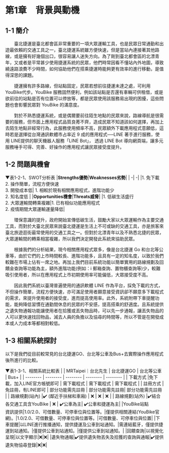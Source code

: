 # 第1章　背景與動機
## 1-1 簡介
&emsp;&emsp;臺北捷運是臺北都會區非常重要的一項大眾運輸工具，也是民眾日常通勤和出遊最依賴的交通工具之一，臺北捷運系統雖方便快速，但是當站內連接著其他路線，或是擁有好幾個出口，很容易讓人迷失方向。為了剛到臺北都會區的北漂青年，又或者是平常甚少使用捷運系統的民眾，他們時常因看不懂站內外地圖，導致繞遠路浪費不少時間，如何協助他們在搭乘捷運時能夠更有效率的進行移動，是值得深思的課題。  

&emsp;&emsp;捷運擁有許多路線，但站點固定，民眾若想前往捷運未達之處，可利用 YouBike代步。YouBike 服務固然便利，例如該站點是否還有車輛可供租借，或是欲前往的站點是否有位置可以停放等，都是民眾使用該服務易出現的困擾，這些問題也會影響民眾對 YouBike 的滿意度。

&emsp;&emsp;對於不熟悉捷運系統，或是偶爾要前往陌生地點的民眾來說，路線導航是很需要的服務，但市面上應用程式品質良莠不齊，造成民眾不知道該如何選擇，再加上去陌生地點非經常行為，此服務使用頻率不高，民眾額外下載應用程式意願低，這時若是選擇從台灣通訊軟體市占率近 9 成的應用程式──LINE 著手進行服務，使用 LINE提供的聊天機器人服務「LINE Bot」， 透過 LINE Bot 導向網頁端，讓多元服務唾手可得、完善、好操作的應用程式讓民眾接受度提升。

## 1-2 問題與機會

▼表1-2-1、SWOT分析表
|**Strengths優勢**|**Weaknesses劣勢**|
| -| -| 
|1. 免下載<br/> 2. 操作簡單，流程方便快速<br/> 3. 開發成本低| 1. 相較於現有相關應用程式，進階功能少<br/> 2. 知名度低  |
|**Opportunities機會**|**Threats威脅**|
|1. 低碳生活盛行 <br/>2. 大眾運輸間轉乘複雜|1. 已有相似功能應用程式<br/>  2. 疫情期間大眾運輸運量降低|


&emsp;&emsp;環保意識的提升，政府開始宣傳低碳生活，鼓勵大家以大眾運輸作為主要交通工具，而對於大臺北民眾來說臺北捷運是生活上不可或缺的交通工具，亦是旅客來臺北旅遊逛街最常使用的交通工具之一。但對於北漂青年以及不熟悉北捷的民眾，大眾運輸間的轉乘相當複雜，所以我們決定開發此系統來協助民眾。

&emsp;&emsp;根據我們的分析結果，現今相關應用程式眾多，像是台北捷運 Go 和台北等公車等，由於它們的上市時間較長、進階功能多，且具有一定的知名度，以致於我們較難在市場上佔有一席之地。再加上我們目前系統功能以簡單實用的路線規劃及回饋金查詢等功能為主，額外進階功能(例如：i 郵箱查詢、置物櫃查詢等)少，較難吸引使用者，所以在應用程式上市初期使用率可能偏低，大眾接受度不高。

&emsp;&emsp;因此我們系統以臺灣普遍使用的通訊軟體 LINE 作為平台，採免下載的方式，不但操作簡單，流程方便快速，亦可滿足使用者願意接受資訊卻不願意多下載程式的需求，來提升使用者的接受度，進而提高使用率。此外，系統附帶下車提醒功能，能夠降低習慣在通勤間休息的民眾的不安感，提高搭乘的舒適度。且系統提供之遺失物通報功能讓使用者在拾獲或丟失物品時，可以先一步通報，讓丟失物品的人可以更快速找回物品，減去人員的負擔以及協尋的時間等，所以不管是在開發成本或人力成本等都相對較低。


## 1-3 相關系統探討
以下是我們從目前較常見的台北捷運GO、台北等公車及Bus+去實際操作應用程式後所進行的比較。

▼表1-3-1、相關系統比較表
|  |  MRTaipei｜台北先生 | 台北捷運GO | 台北等公車 | Bus+ |
| -------- | -------- | -------- | -------- | -------- |
| 下載方式 |免下載，加入LINE官方帳號即可     | 需下載程式     | 需下載程式     | 需下載程式     |
| 註冊方式 |免註冊，有LINE即可 | 部分功能需先註冊  | 部分功能需先註冊| 部分功能需先註冊   |
| 路線規劃(站內) |✔️ (鄰近手扶梯和車廂) | ❌ | ❌ | ❌  |
| 路線規劃(站外) |✔️結合各交通工具含YouBike | ❌  | ✔️公車為主| ✔️公車和捷運為主|
|YouBike站點<br/>資訊提供|1.0/2.0、可借數量、可停車位與位置等。|僅提供相關連結(YouBike官網)。|1.0/2.0、可借數量、可停車位與位置等。|可借數量、可停車位與位置|
|下車提醒|以LINE進行推播通知，提供捷運及公車到站通知。|需連結藍牙，僅提供捷運到站通知。|僅提供公車到站通知。|僅提供公車到站通知。|
|回饋查詢|以視覺化呈現|以文字顯示|❌|❌|
|遺失物通報|✔️提供遺失物丟失及拾獲的查詢與通報|✔️提供遺失物協尋登錄|❌|❌|



